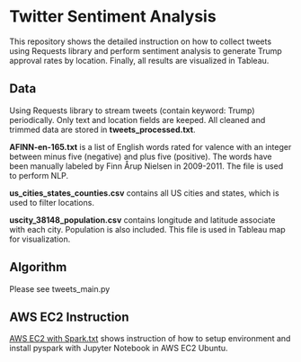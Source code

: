 # Twitter Sentiment Analysis
This repository shows the detailed instruction on how to collect tweets using Requests library and perform sentiment analysis to generate Trump approval rates by location. Finally, all results are visualized in Tableau.

## Data
Using Requests library to stream tweets (contain keyword: Trump) periodically. Only text and location fields are keeped. All cleaned and trimmed data are stored in **tweets_processed.txt**.

**AFINN-en-165.txt** is a list of English words rated for valence with an integer between minus five (negative) and plus five (positive). The words have been manually labeled by Finn Årup Nielsen in 2009-2011. The file is used to perform NLP.

**us_cities_states_counties.csv** contains all US cities and states, which is used to filter locations.

**uscity_38148_population.csv** contains longitude and latitude associate with each city. Population is also included. This file is used in Tableau map for visualization.

## Algorithm
Please see tweets_main.py

## AWS EC2 Instruction
[AWS EC2 with Spark.txt]( https://github.com/sxl5507/Twitter-Sentiment-Analysis/blob/master/instruction/AWS%20EC2%20with%20Spark.txt) shows instruction of how to setup environment and install pyspark with Jupyter Notebook in AWS EC2 Ubuntu.

